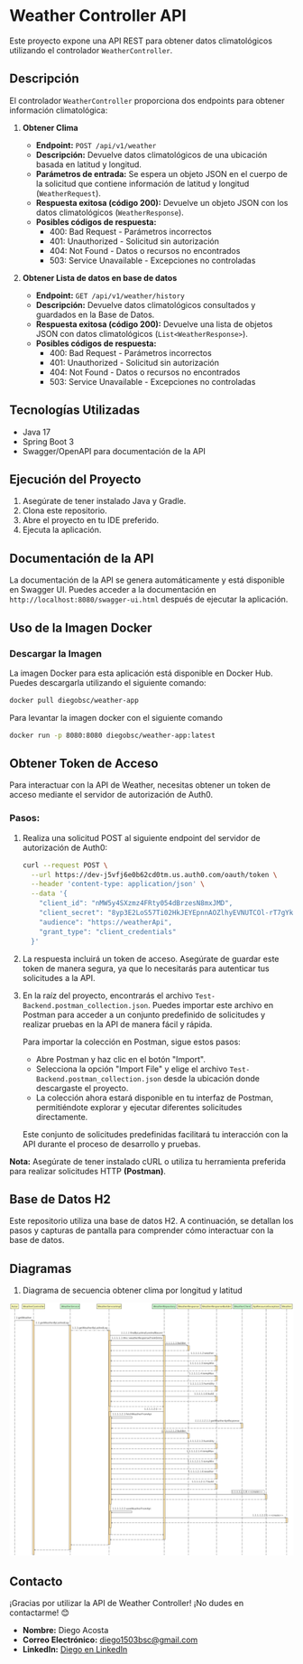 # Weather Controller API

Este proyecto expone una API REST para obtener datos climatológicos utilizando el controlador `WeatherController`.

## Descripción

El controlador `WeatherController` proporciona dos endpoints para obtener información climatológica:

1. **Obtener Clima**
    - **Endpoint:** `POST /api/v1/weather`
    - **Descripción:** Devuelve datos climatológicos de una ubicación basada en latitud y longitud.
    - **Parámetros de entrada:** Se espera un objeto JSON en el cuerpo de la solicitud que contiene información de latitud y longitud (`WeatherRequest`).
    - **Respuesta exitosa (código 200):** Devuelve un objeto JSON con los datos climatológicos (`WeatherResponse`).
    - **Posibles códigos de respuesta:**
        - 400: Bad Request - Parámetros incorrectos
        - 401: Unauthorized - Solicitud sin autorización
        - 404: Not Found - Datos o recursos no encontrados
        - 503: Service Unavailable - Excepciones no controladas

2. **Obtener Lista de datos en base de datos**
    - **Endpoint:** `GET /api/v1/weather/history`
    - **Descripción:** Devuelve datos climatológicos consultados y guardados en la Base de Datos.
    - **Respuesta exitosa (código 200):** Devuelve una lista de objetos JSON con datos climatológicos (`List<WeatherResponse>`).
    - **Posibles códigos de respuesta:**
        - 400: Bad Request - Parámetros incorrectos
        - 401: Unauthorized - Solicitud sin autorización
        - 404: Not Found - Datos o recursos no encontrados
        - 503: Service Unavailable - Excepciones no controladas

## Tecnologías Utilizadas

- Java 17
- Spring Boot 3
- Swagger/OpenAPI para documentación de la API

## Ejecución del Proyecto

1. Asegúrate de tener instalado Java y Gradle.
2. Clona este repositorio.
3. Abre el proyecto en tu IDE preferido.
4. Ejecuta la aplicación.

## Documentación de la API

La documentación de la API se genera automáticamente y está disponible en Swagger UI. Puedes acceder a la documentación en `http://localhost:8080/swagger-ui.html` después de ejecutar la aplicación.


## Uso de la Imagen Docker

### Descargar la Imagen

La imagen Docker para esta aplicación está disponible en Docker Hub. Puedes descargarla utilizando el siguiente comando:

```bash
docker pull diegobsc/weather-app
```

Para levantar la imagen docker con el siguiente comando
```bash
docker run -p 8080:8080 diegobsc/weather-app:latest
```


## Obtener Token de Acceso

Para interactuar con la API de Weather, necesitas obtener un token de acceso mediante el servidor de autorización de Auth0.

### Pasos:

1. Realiza una solicitud POST al siguiente endpoint del servidor de autorización de Auth0:

   ```bash
   curl --request POST \
     --url https://dev-j5vfj6e0b62cd0tm.us.auth0.com/oauth/token \
     --header 'content-type: application/json' \
     --data '{
       "client_id": "nMW5y4SXzmz4FRty054dBrzesN8mxJMD",
       "client_secret": "8yp3E2LoS57Ti02HkJEYEpnnAOZlhyEVNUTCOl-rT7gYkjegHwL-3azDhl9i9kpg",
       "audience": "https://weatherApi",
       "grant_type": "client_credentials"
     }'
   ```
2. La respuesta incluirá un token de acceso. Asegúrate de guardar este token de manera segura, ya que lo necesitarás para autenticar tus solicitudes a la API.

3. En la raíz del proyecto, encontrarás el archivo `Test-Backend.postman_collection.json`. Puedes importar este archivo en Postman para acceder a un conjunto predefinido de solicitudes y realizar pruebas en la API de manera fácil y rápida.

   Para importar la colección en Postman, sigue estos pasos:

   - Abre Postman y haz clic en el botón "Import".
   - Selecciona la opción "Import File" y elige el archivo `Test-Backend.postman_collection.json` desde la ubicación donde descargaste el proyecto.
   - La colección ahora estará disponible en tu interfaz de Postman, permitiéndote explorar y ejecutar diferentes solicitudes directamente.

   Este conjunto de solicitudes predefinidas facilitará tu interacción con la API durante el proceso de desarrollo y pruebas.

**Nota:** Asegúrate de tener instalado cURL o utiliza tu herramienta preferida para realizar solicitudes HTTP **(Postman)**.

## Base de Datos H2

Este repositorio utiliza una base de datos H2. A continuación, se detallan los pasos y capturas de pantalla para comprender cómo interactuar con la base de datos.


## Diagramas

1. Diagrama de secuencia obtener clima por longitud y latitud

![Diagrama1](https://raw.githubusercontent.com/DiegoDev-2024/weather/main/WeatherController_getWeather.jpg)


## Contacto
¡Gracias por utilizar la API de Weather Controller!
¡No dudes en contactarme! 😊

- **Nombre:** Diego Acosta
- **Correo Electrónico:** diego1503bsc@gmail.com
- **LinkedIn:** [Diego en LinkedIn](https://www.linkedin.com/in/diego-acosta-374563b3/)
